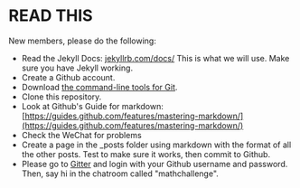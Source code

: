 # READ THIS
New members, please do the following:
- Read the Jekyll Docs: [jekyllrb.com/docs/](jekyllrb.com/docs/) This is what we will use. Make sure you have Jekyll working.
- Create a Github account.
- Download [the command-line tools for Git](https://git-scm.com/).
- Clone this repository.
- Look at Github's Guide for markdown: [https://guides.github.com/features/mastering-markdown/](https://guides.github.com/features/mastering-markdown/)
- Check the WeChat for problems
- Create a page in the _posts folder using markdown with the format of all the other posts. Test to make sure it works, then commit to Github.
- Please go to [Gitter](gitter.im) and login with your Github username and password. Then, say hi in the chatroom called "mathchallenge".

